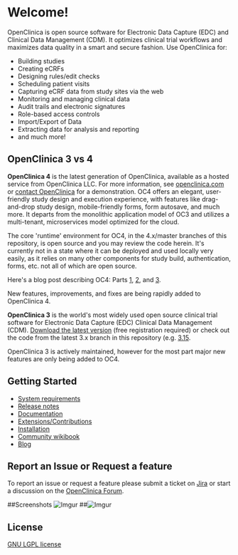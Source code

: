 # Welcome!

OpenClinica is open source software for Electronic Data Capture (EDC) and Clinical Data Management (CDM). It optimizes clinical trial workflows and maximizes data quality in a smart and secure fashion. Use OpenClinica for:

- Building studies
- Creating eCRFs
- Designing rules/edit checks
- Scheduling patient visits 
- Capturing eCRF data from study sites via the web
- Monitoring and managing clinical data
- Audit trails and electronic signatures
- Role-based access controls
- Import/Export of Data
- Extracting data for analysis and reporting
- and much more!

## OpenClinica 3 vs 4

**OpenClinica 4** is the latest generation of OpenClinica, available as a hosted service from OpenClinica LLC. For more information, see [openclinica.com](https://www.openclinica.com) or [contact OpenClinica](https://www.openclinica.com/#demoform) for a demonstration. OC4 offers an elegant, user-friendly study design and execution experience, with features like drag-and-drop study design, mobile-friendly forms, form autosave, and much more. It  departs from the monolithic application model of OC3 and utilizes a multi-tenant, microservices model optimized for the cloud. 

The core 'runtime' environment for OC4, in the 4.x/master branches of this repository, is open source and you may review the code herein. It's currently not in a state where it can be deployed and used locally very easily, as it relies on many other components for study build, authentication, forms, etc. not all of which are open source.

Here's a blog post describing OC4: Parts [1](http://blog.openclinica.com/2017/10/18/introducing-the-new-openclinica/), [2](http://blog.openclinica.com/2017/10/24/the-new-openclinica-is-here-part-2-of-3/), and [3](http://blog.openclinica.com/2017/10/26/the-new-openclinica-is-here-part-3-of-3/). 

New features, improvements, and fixes are being rapidly added to OpenClinica 4. 

**OpenClinica 3** is the world's most widely used open source clinical trial software for Electronic Data Capture (EDC) Clinical Data Management (CDM). [Download the latest version](https://docs.openclinica.com/downloads) (free registration required) or check out the code from the latest 3.x branch in this repository (e.g. [3.15](https://github.com/OpenClinica/OpenClinica/tree/3.15).

OpenClinica 3 is actively maintained, however for the most part major new features are only being added to OC4. 

## Getting Started

- [System requirements](https://docs.openclinica.com/installation/system-requirements)
- [Release notes](https://docs.openclinica.com/release-notes)
- [Documentation](https://docs.openclinica.com/)
- [Extensions/Contributions](https://community.openclinica.com/extensions)
- [Installation](https://github.com/OpenClinica/OpenClinica/wiki)
- [Community wikibook](https://en.wikibooks.org/wiki/OpenClinica_User_Manual)
- [Blog](http://blog.openclinica.com/)

## Report an Issue or Request a feature

To report an issue or request a feature please submit a ticket on [Jira](https://jira.openclinica.com/) or start a discussion on the [OpenClinica Forum](http://forums.openclinica.com).

##Screenshots
![Imgur](http://i.imgur.com/ACXj3L7.jpg "Home screen") 
##![Imgur](http://i.imgur.com/DqHQ05Z.jpg "Subject Matrix")


## License

[GNU LGPL license](https://www.openclinica.com/gnu-lgpl-open-source-license)

